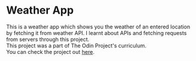 # Weather App

This is a weather app which shows you the weather of an entered location by fetching it from weather API. I learnt about APIs and fetching requests from servers through this project.  
This project was a part of The Odin Project's curriculum.  
You can check the project out [here](https://aniket356.github.io/weather-app/).
